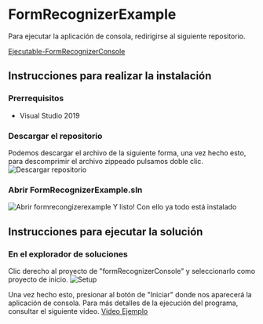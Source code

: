 # FormRecognizerExample
Para ejecutar la aplicación de consola, redirigirse al siguiente repositorio.

[Ejecutable-FormRecognizerConsole](https://github.com/JessAT18/Ejecutable-FormRecognizerConsole)





## Instrucciones para realizar la instalación
### Prerrequisitos
- Visual Studio 2019
### Descargar el repositorio
Podemos descargar el archivo de la siguiente forma, una vez hecho esto, para descomprimir el archivo zippeado pulsamos doble clic.
![Descargar repositorio](https://i.imgur.com/YyrBg8T.png)
### Abrir FormRecognizerExample.sln
![Abrir formrecongizerexample](https://i.imgur.com/TJLniyR.png)
Y listo! Con ello ya todo está instalado
## Instrucciones para ejecutar la solución
### En el explorador de soluciones
Clic derecho al proyecto de "formRecognizerConsole" y seleccionarlo como proyecto de inicio.
![Setup](https://i.imgur.com/0XqnOBD.png)

Una vez hecho esto, presionar al botón de "Iniciar" donde nos aparecerá la aplicación de consola. Para más detalles de la ejecución del programa, consultar el siguiente video.
[Video Ejemplo](https://youtu.be/8pfxgbOe0X4?t=79)
